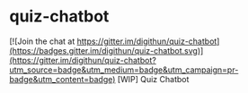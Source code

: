 # quiz-chatbot

[![Join the chat at https://gitter.im/digithun/quiz-chatbot](https://badges.gitter.im/digithun/quiz-chatbot.svg)](https://gitter.im/digithun/quiz-chatbot?utm_source=badge&utm_medium=badge&utm_campaign=pr-badge&utm_content=badge)
[WIP] Quiz Chatbot
